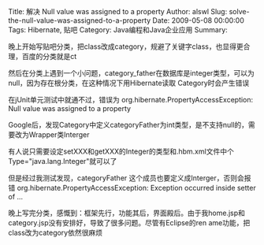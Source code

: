 Title: 解决 Null value was assigned to a property
Author: alswl
Slug: solve-the-null-value-was-assigned-to-a-property
Date: 2009-05-08 00:00:00
Tags: Hibernate, 贴吧
Category: Java编程和Java企业应用
Summary: 

晚上开始写贴吧分类，把class改成category，规避了关键字class，也显得更合理，百度的分类就是ct

然后在分类上遇到一个小问题，category_father在数据库是integer类型，可以为null，因为存在根分类，在这种情况下用Hibernate读取
Category时会产生错误

在jUnit单元测试中就通不过，错误为 org.hibernate.PropertyAccessException: Null value was
assigned to a property

Google后，发现Category中定义categoryFather为int类型，是不支持null的，需要改为Wrapper类Interger

有人说只需要设定setXXX和getXXX的Integer的类型和.hbm.xml文件中个Type="java.lang.Integer"就可以了

但是经过我测试发现，categoryFather 这个成员也要定义成Interger，否则会报错
org.hibernate.PropertyAccessException: Exception occurred inside setter of ...

晚上写完分类，感慨到：框架先行，功能其后，界面殿后。由于我home.jsp和category.jsp没有安排好，导致了很多问题。尽管有Eclipse的ren
ame功能，把class改为category依然很麻烦

